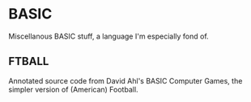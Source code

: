 # BASIC
Miscellanous BASIC stuff, a language I'm especially fond of.

## FTBALL
Annotated source code from David Ahl's BASIC Computer Games, the simpler version of (American) Football.

